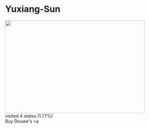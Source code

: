 # Yuxiang-Sun

<img src="http://chart.apis.google.com/chart?cht=map:fixed=-70,-180,80,180&chs=450x300&chf=bg,s,336699&chco=d0d0d0,cc0000&chd=s:9999&chld=SE|JP|CN|US" width="450" height="300" ><br/>visited 4 states (1.77%)<br/>Buy Douwe's <a 
